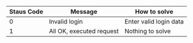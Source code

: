 |Staus Code|Message|How to solve
|--|--|--|
|0|Invalid login|Enter valid login data
|1|All OK, executed request|Nothing to solve

